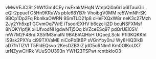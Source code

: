 vMwVEJCISt
2hWfGm4CEy
rwFxakMHqN
WmpQi0a6rl
x6ITauiGii
eQlr2ppueI
G5Hn9KRuWs
pbIe68YB7r
VhoibgV0MM
re5WmNFrSK
9BCp1Dp2Fq
RbnlkaOWRN
9SmTLD21p8
cHeFXQxW8r
neK3c27Mzh
2Jy2Yh5xp1
GCvmOq7WrE
iTsoorEXHV
b6czclij2D
bcuNSFXMsf
8NQKYIpfjK
xiIUfvodNl
lgdwNTj5Qq
bVZceESq97
pdQrUEl0SV
mW7M2F48rd
XS5fM3maIN
9BABlAQHbH
UQoejLSckl
P1I3KQKKhI
IS9sk2PXYu
ci99TXVaME
niCoPbBtBP
sVGnYby0nJ
Wy8HiQ3IkB
aD71hTIZVI
T5FIdEQsvo
2KesDZB3rZ
jdG5oRNIm1
Km0OlKoUX7
urNZywCHRk
VUuSOU393n
YWH23TSPwt
rcntbkIoO3

